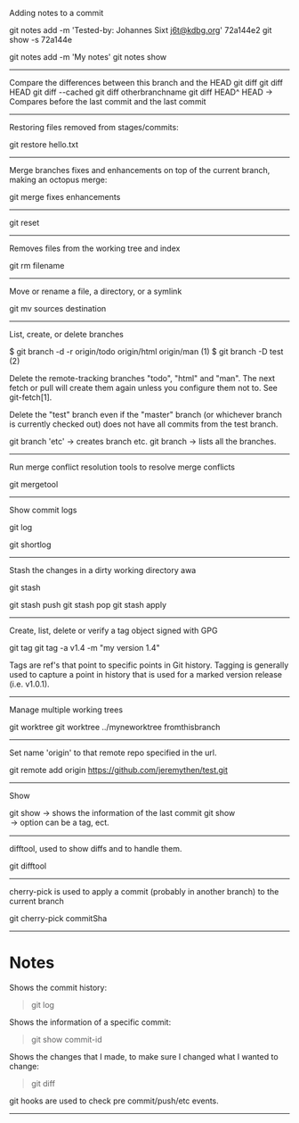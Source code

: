 Adding notes to a commit

git notes add -m 'Tested-by: Johannes Sixt <j6t@kdbg.org>' 72a144e2
git show -s 72a144e

git notes add -m 'My notes'
git notes show

---

Compare the differences between this branch and the HEAD
git diff
git diff HEAD
git diff --cached
git diff otherbranchname
git diff HEAD^ HEAD -> Compares before the last commit and the last commit

---

Restoring files removed from stages/commits:

git restore hello.txt

---

Merge branches fixes and enhancements on top of the current branch, making an octopus merge:

git merge fixes enhancements

---

git reset

---

Removes files from the working tree and index

git rm filename

---

Move or rename a file, a directory, or a symlink

git mv sources destination

---

List, create, or delete branches

$ git branch -d -r origin/todo origin/html origin/man   (1)
$ git branch -D test                                    (2)

Delete the remote-tracking branches "todo", "html" and "man". The next fetch or pull will create them again unless you configure them not to. See git-fetch[1].

Delete the "test" branch even if the "master" branch (or whichever branch is currently checked out) does not have all commits from the test branch.

git branch 'etc' -> creates branch etc.
git branch -> lists all the branches.

---
Run merge conflict resolution tools to resolve merge conflicts

git mergetool

---

Show commit logs

git log

git shortlog

---

Stash the changes in a dirty working directory awa

git stash

git stash push
git stash pop
git stash apply

---

Create, list, delete or verify a tag object signed with GPG

git tag
git tag -a v1.4 -m "my version 1.4"

Tags are ref's that point to specific points in Git history. Tagging is generally used to capture a point in history that is used for a marked version release (i.e. v1.0.1). 

---

Manage multiple working trees

git worktree
git worktree ../myneworktree fromthisbranch

---

Set name 'origin' to that remote repo specified in the url.

git remote add origin https://github.com/jeremythen/test.git

---

Show

git show -> shows the information of the last commit
git show <option> -> option can be a tag, ect.

---

difftool, used to show diffs and to handle them.

git difftool

---

cherry-pick is used to apply a commit (probably in another branch) to the current branch

git cherry-pick commitSha

---


# Notes

Shows the commit history:
> git log

Shows the information of a specific commit:
> git show commit-id

Shows the changes that I made, to make sure I changed what I wanted to change:
> git diff

git hooks are used to check pre commit/push/etc events.

---




